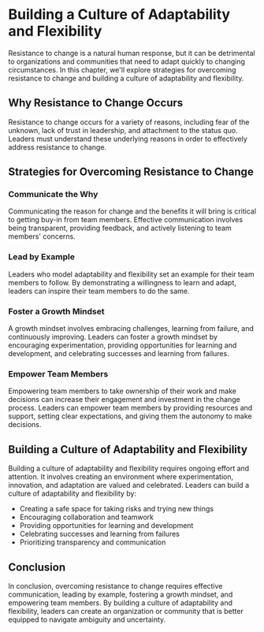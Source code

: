 # Building a Culture of Adaptability and Flexibility

Resistance to change is a natural human response, but it can be detrimental to organizations and communities that need to adapt quickly to changing circumstances. In this chapter, we'll explore strategies for overcoming resistance to change and building a culture of adaptability and flexibility.

Why Resistance to Change Occurs
-------------------------------

Resistance to change occurs for a variety of reasons, including fear of the unknown, lack of trust in leadership, and attachment to the status quo. Leaders must understand these underlying reasons in order to effectively address resistance to change.

Strategies for Overcoming Resistance to Change
----------------------------------------------

### Communicate the Why

Communicating the reason for change and the benefits it will bring is critical to getting buy-in from team members. Effective communication involves being transparent, providing feedback, and actively listening to team members' concerns.

### Lead by Example

Leaders who model adaptability and flexibility set an example for their team members to follow. By demonstrating a willingness to learn and adapt, leaders can inspire their team members to do the same.

### Foster a Growth Mindset

A growth mindset involves embracing challenges, learning from failure, and continuously improving. Leaders can foster a growth mindset by encouraging experimentation, providing opportunities for learning and development, and celebrating successes and learning from failures.

### Empower Team Members

Empowering team members to take ownership of their work and make decisions can increase their engagement and investment in the change process. Leaders can empower team members by providing resources and support, setting clear expectations, and giving them the autonomy to make decisions.

Building a Culture of Adaptability and Flexibility
--------------------------------------------------

Building a culture of adaptability and flexibility requires ongoing effort and attention. It involves creating an environment where experimentation, innovation, and adaptation are valued and celebrated. Leaders can build a culture of adaptability and flexibility by:

* Creating a safe space for taking risks and trying new things
* Encouraging collaboration and teamwork
* Providing opportunities for learning and development
* Celebrating successes and learning from failures
* Prioritizing transparency and communication

Conclusion
----------

In conclusion, overcoming resistance to change requires effective communication, leading by example, fostering a growth mindset, and empowering team members. By building a culture of adaptability and flexibility, leaders can create an organization or community that is better equipped to navigate ambiguity and uncertainty.
